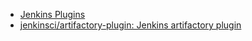 

* [Jenkins Plugins ](https://plugins.jenkins.io/artifactory)
* [jenkinsci/artifactory-plugin: Jenkins artifactory plugin ](https://github.com/jenkinsci/artifactory-plugin)